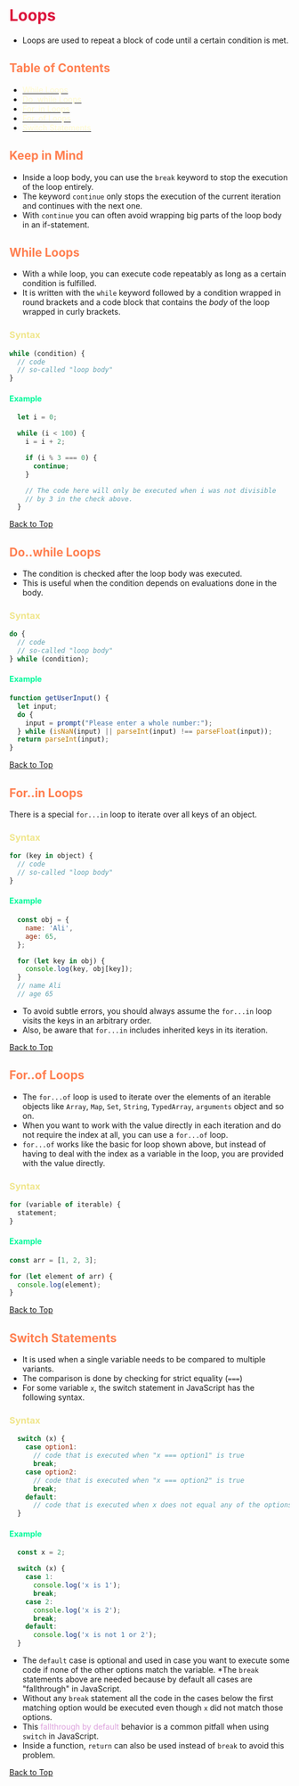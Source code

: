 <style>
r { color: Crimson }
o { color: Coral }
y { color: Khaki }
g { color: MediumSpringGreen }
b { color: SkyBlue }
i { color: Violet }
h { color:  Plum }
hh { color: Pink }
l { color: Lemonchiffon}
</style>
# <r>Loops</r>
* Loops are used to repeat a block of code until a certain condition is met.
## <o>Table of Contents</o>

* [<l>While Loops</l>](#while-loops)
* [<l>Do..while Loops</l>](#dowhile-loops)
* [<l>For..in Loops</l>](#forin-loops)
* [<l>For..of Loops</l>](#forof-loops)
* [<l>Switch Statements</l>](#switch-statements)

## <o>Keep in Mind</o>
* Inside a loop body, you can use the `break` keyword to stop the execution of the loop entirely.
* The keyword `continue` only stops the execution of the current iteration and continues with the next one.
* With `continue` you can often avoid wrapping big parts of the loop body in an if-statement.
## <h2 id="while-loops"><o>While Loops</o></h2>
* With a while loop, you can execute code repeatably as long as a certain condition is fulfilled.
* It is written with the `while` keyword followed by a condition wrapped in round brackets and a code block that contains the _body_ of the loop wrapped in curly brackets.

### <y>Syntax</y>
```javascript
while (condition) {
  // code
  // so-called "loop body"
}
```

#### <g>Example</g>
```javascript
  let i = 0;

  while (i < 100) {
    i = i + 2;

    if (i % 3 === 0) {
      continue;
    }

    // The code here will only be executed when i was not divisible
    // by 3 in the check above.
  }
```

[Back to Top](#table-of-contents)

## <h2 id="dowhile-loops"><o>Do..while Loops</o></h2>
* The condition is checked after the loop body was executed.
* This is useful when the condition depends on evaluations done in the body.

### <y>Syntax</y>
```javascript
do {
  // code
  // so-called "loop body"
} while (condition);
```

#### <g>Example</g>
```javascript
function getUserInput() {
  let input;
  do {
    input = prompt("Please enter a whole number:");
  } while (isNaN(input) || parseInt(input) !== parseFloat(input));
  return parseInt(input);
}

```

[Back to Top](#table-of-contents)
## <h2 id="forin-loops"><o>For..in Loops</o></h2>
There is a special `for...in` loop to iterate over all keys of an object.

### <y>Syntax</y>
```javascript
for (key in object) {
  // code
  // so-called "loop body"
}
```

#### <g>Example</g>
```javascript
  const obj = {
    name: 'Ali',
    age: 65,
  };

  for (let key in obj) {
    console.log(key, obj[key]);
  }
  // name Ali
  // age 65
```

* To avoid subtle errors, you should always assume the `for...in` loop visits the keys in an arbitrary order.
* Also, be aware that `for...in` includes inherited keys in its iteration.

[Back to Top](#table-of-contents)

## <h2 id="forof-loops"><o>For..of Loops</o></h2>
* The `for...of` loop is used to iterate over the elements of an iterable objects like `Array`, `Map`, `Set`, `String`, `TypedArray`, `arguments` object and so on.
* When you want to work with the value directly in each iteration and do not require the index at all, you can use a `for...of` loop.
* `for...of` works like the basic for loop shown above, but instead of having to deal with the index as a variable in the loop, you are provided with the value directly.

### <y>Syntax</y>
```javascript
for (variable of iterable) {
  statement;
}
```
#### <g>Example</g>
```javascript
const arr = [1, 2, 3];

for (let element of arr) {
  console.log(element);
}
```

[Back to Top](#table-of-contents)

## <h2 id="switch-statements"><o>Switch Statements</o></h2>
* It is used when a single variable needs to be compared to multiple variants.
* The comparison is done by checking for strict equality (`===`)
* For some variable `x`, the switch statement in JavaScript has the following syntax.


### <y>Syntax</y>
```javascript
  switch (x) {
    case option1:
      // code that is executed when "x === option1" is true
      break;
    case option2:
      // code that is executed when "x === option2" is true
      break;
    default:
      // code that is executed when x does not equal any of the options
  }
```

#### <g>Example</g>
```javascript
  const x = 2;

  switch (x) {
    case 1:
      console.log('x is 1');
      break;
    case 2:
      console.log('x is 2');
      break;
    default:
      console.log('x is not 1 or 2');
  }
```

* The `default` case is optional and used in case you want to execute some code if none of the other options match the variable.
*The `break` statements above are needed because by default all cases are "fallthrough" in JavaScript.
* Without any `break` statement all the code in the cases below the first matching option would be executed even though `x` did not match those options.
* This <h>fallthrough by default</h> behavior is a common pitfall when using `switch` in JavaScript.
* Inside a function, `return` can also be used instead of `break` to avoid this problem.

[Back to Top](#table-of-contents)
